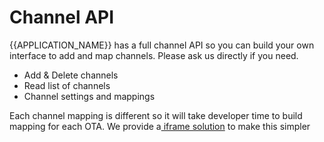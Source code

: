 # Channel API

{{APPLICATION_NAME}} has a full channel API so you can build your own interface to add and map channels. Please ask us directly if you need.

* Add & Delete channels
* Read list of channels
* Channel settings and mappings

Each channel mapping is different so it will take developer time to build mapping for each OTA. We provide a[ iframe solution](channel-iframe.md) to make this simpler
